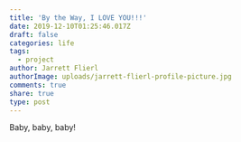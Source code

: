 ```yaml
---
title: 'By the Way, I LOVE YOU!!!'
date: 2019-12-10T01:25:46.017Z
draft: false
categories: life
tags:
  - project
author: Jarrett Flierl
authorImage: uploads/jarrett-flierl-profile-picture.jpg
comments: true
share: true
type: post
---
```

Baby, baby, baby!
